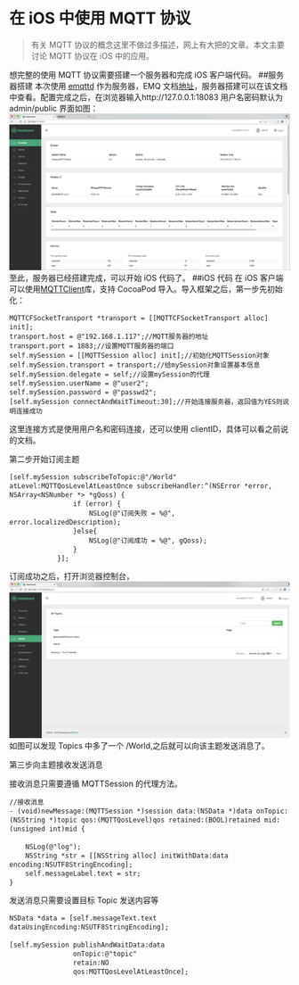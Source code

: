 # 在 iOS 中使用 MQTT 协议
>有关 MQTT 协议的概念这里不做过多描述，网上有大把的文章。本文主要讨论 MQTT 协议在 iOS 中的应用。

想完整的使用 MQTT 协议需要搭建一个服务器和完成 iOS 客户端代码。
##服务器搭建
本次使用 [emqttd](https://github.com/emqtt/emqttd) 作为服务器，EMQ 文档[地址](http://emqtt.com/docs/v2/index.html)，服务器搭建可以在该文档中查看。配置完成之后，在浏览器输入http://127.0.0.1:18083 用户名密码默认为 admin/public 界面如图：
![](https://github.com/zyfoolboy/MQTTDemo/blob/master/MQTTDemo/img/server.png)
至此，服务器已经搭建完成，可以开始 iOS 代码了。
##iOS 代码
在 iOS 客户端可以使用[MQTTClient](https://github.com/ckrey/MQTT-Client-Framework)库，支持 CocoaPod 导入。导入框架之后，第一步先初始化：
```
MQTTCFSocketTransport *transport = [[MQTTCFSocketTransport alloc] init];
transport.host = @"192.168.1.117";//MQTT服务器的地址
transport.port = 1883;//设置MQTT服务器的端口
self.mySession = [[MQTTSession alloc] init];//初始化MQTTSession对象
self.mySession.transport = transport;//给mySession对象设置基本信息
self.mySession.delegate = self;//设置mySession的代理
self.mySession.userName = @"user2";
self.mySession.password = @"passwd2";
[self.mySession connectAndWaitTimeout:30];//开始连接服务器，返回值为YES则说明连接成功
```
这里连接方式是使用用户名和密码连接，还可以使用 clientID，具体可以看之前说的文档。

第二步开始订阅主题
```
[self.mySession subscribeToTopic:@"/World" atLevel:MQTTQosLevelAtLeastOnce subscribeHandler:^(NSError *error, NSArray<NSNumber *> *gQoss) {
                if (error) {
                    NSLog(@"订阅失败 = %@", error.localizedDescription);
                }else{
                    NSLog(@"订阅成功 = %@", gQoss);
                }
            }];
```
订阅成功之后，打开浏览器控制台，
![](https://github.com/zyfoolboy/MQTTDemo/blob/master/MQTTDemo/img/topic.png)
如图可以发现 Topics 中多了一个 /World,之后就可以向该主题发送消息了。

第三步向主题接收发送消息

接收消息只需要遵循 MQTTSession 的代理方法。

```
//接收消息
- (void)newMessage:(MQTTSession *)session data:(NSData *)data onTopic:(NSString *)topic qos:(MQTTQosLevel)qos retained:(BOOL)retained mid:(unsigned int)mid {
    
    NSLog(@"log");
    NSString *str = [[NSString alloc] initWithData:data encoding:NSUTF8StringEncoding];
    self.messageLabel.text = str;
}
```

发送消息只需要设置目标 Topic 发送内容等

```
NSData *data = [self.messageText.text dataUsingEncoding:NSUTF8StringEncoding];
    
[self.mySession publishAndWaitData:data
                onTopic:@"topic"
                retain:NO
                qos:MQTTQosLevelAtLeastOnce];
``` 

